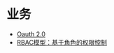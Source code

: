 # 业务 <!-- {docsify-ignore} -->

* [Oauth 2.0](/Backend/biz/oauth_2.0.md)
* [RBAC模型：基于角色的权限控制](/Backend/biz/RBAC_基于角色的权限控制.md)
